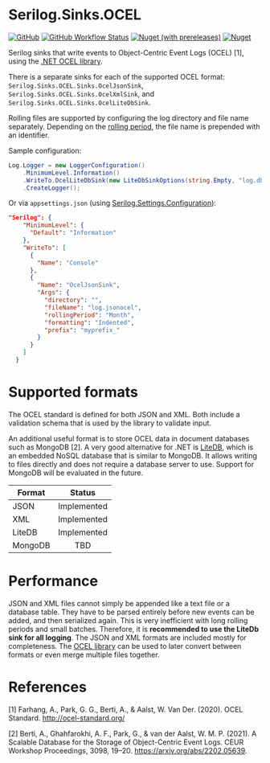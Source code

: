 # Serilog.Sinks.OCEL

[![GitHub](https://img.shields.io/github/license/pm4net/serilog-sinks-ocel?style=flat-square)](https://github.com/pm4net/serilog-sinks-ocel/blob/master/LICENSE)
[![GitHub Workflow Status](https://img.shields.io/github/actions/workflow/status/pm4net/serilog-sinks-ocel/tests.yml?label=tests&style=flat-square&branch=master)](https://github.com/pm4net/serilog-sinks-ocel/actions/workflows/tests.yml)
[![Nuget (with prereleases)](https://img.shields.io/nuget/vpre/Serilog.Sinks.OCEL?label=NuGet&style=flat-square)](https://www.nuget.org/packages/Serilog.Sinks.OCEL/)
[![Nuget](https://img.shields.io/nuget/dt/Serilog.Sinks.OCEL?label=NuGet%20Downloads&style=flat-square)](https://www.nuget.org/packages/Serilog.Sinks.OCEL/#versions-body-tab)

Serilog sinks that write events to Object-Centric Event Logs (OCEL) [1], using the [.NET OCEL library](https://github.com/pm4net/OCEL).

There is a separate sinks for each of the supported OCEL format: `Serilog.Sinks.OCEL.Sinks.OcelJsonSink`, `Serilog.Sinks.OCEL.Sinks.OcelXmlSink`, and `Serilog.Sinks.OCEL.Sinks.OcelLiteDbSink`.

Rolling files are supported by configuring the log directory and file name separately. Depending on the [rolling period](https://github.com/pm4net/serilog-sinks-ocel/blob/master/Serilog.Sinks.OCEL/RollingPeriod.cs), the file name is prepended with an identifier.

Sample configuration:

```csharp
Log.Logger = new LoggerConfiguration()
    .MinimumLevel.Information()
    .WriteTo.OcelLiteDbSink(new LiteDbSinkOptions(string.Empty, "log.db", RollingPeriod.Never))
    .CreateLogger();
```

Or via `appsettings.json` (using [Serilog.Settings.Configuration](https://github.com/serilog/serilog-settings-configuration)):

```json
"Serilog": {
    "MinimumLevel": {
      "Default": "Information"
    },
    "WriteTo": [
      {
        "Name": "Console"
      },
      {
        "Name": "OcelJsonSink",
        "Args": {
          "directory": "",
          "fileName": "log.jsonocel",
          "rollingPeriod": "Month",
          "formatting": "Indented",
          "prefix": "myprefix_"
        }
      }
    ]
  }
```

# Supported formats

The OCEL standard is defined for both JSON and XML. Both include a validation schema that is used by the library to validate input.

An additional useful format is to store OCEL data in document databases such as MongoDB [2]. A very good alternative for .NET is [LiteDB](https://www.litedb.org/), which is an embedded NoSQL database that is similar to MongoDB. It allows writing to files directly and does not require a database server to use. Support for MongoDB will be evaluated in the future.

| Format        | Status        |
| ------------- |:-------------:|
| JSON          | Implemented   |
| XML           | Implemented   |
| LiteDB        | Implemented   |
| MongoDB       | TBD           |

# Performance

JSON and XML files cannot simply be appended like a text file or a database table. They have to be parsed entirely before new events can be added, and then serialized again. This is very inefficient with long rolling periods and small batches. Therefore, it is **recommended to use the LiteDb sink for all logging**. The JSON and XML formats are included mostly for completeness. The [OCEL library](https://github.com/pm4net/OCEL) can be used to later convert between formats or even merge multiple files together.

# References

[1] Farhang, A., Park, G. G., Berti, A., & Aalst, W. Van Der. (2020). OCEL Standard. http://ocel-standard.org/

[2] Berti, A., Ghahfarokhi, A. F., Park, G., & van der Aalst, W. M. P. (2021). A Scalable Database for the Storage of Object-Centric Event Logs. CEUR Workshop Proceedings, 3098, 19–20. https://arxiv.org/abs/2202.05639.
